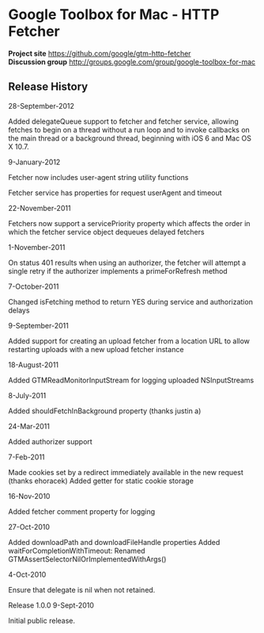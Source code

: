 # Google Toolbox for Mac - HTTP Fetcher #

**Project site** <https://github.com/google/gtm-http-fetcher><br>
**Discussion group** <http://groups.google.com/group/google-toolbox-for-mac>


## Release History ##

28-September-2012

Added delegateQueue support to fetcher and fetcher service, allowing fetches
to begin on a thread without a run loop and to invoke callbacks on the main
thread or a background thread, beginning with iOS 6 and Mac OS X 10.7.


9-January-2012

Fetcher now includes user-agent string utility functions

Fetcher service has properties for request userAgent and timeout


22-November-2011

Fetchers now support a servicePriority property which affects the order in
which the fetcher service object dequeues delayed fetchers


1-November-2011

On status 401 results when using an authorizer, the fetcher will attempt a
single retry if the authorizer implements a primeForRefresh method


7-October-2011

Changed isFetching method to return YES during service and authorization delays


9-September-2011

Added support for creating an upload fetcher from a location URL to allow
restarting uploads with a new upload fetcher instance


18-August-2011

Added GTMReadMonitorInputStream for logging uploaded NSInputStreams


8-July-2011

Added shouldFetchInBackground property (thanks justin a)


24-Mar-2011

Added authorizer support


7-Feb-2011

Made cookies set by a redirect immediately available in the new request (thanks ehoracek)
Added getter for static cookie storage


16-Nov-2010

Added fetcher comment property for logging


27-Oct-2010

Added downloadPath and downloadFileHandle properties
Added waitForCompletionWithTimeout:
Renamed GTMAssertSelectorNilOrImplementedWithArgs()


4-Oct-2010

Ensure that delegate is nil when not retained.


Release 1.0.0
9-Sept-2010

Initial public release.
